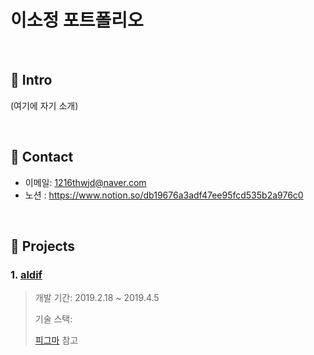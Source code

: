 <h1>이소정 포트폴리오</h1>

</br>

## :pushpin: Intro
(여기에 자기 소개)

</br>

 ## :pushpin: Contact
- 이메일: 1216thwjd@naver.com
- 노션 : https://www.notion.so/db19676a3adf47ee95fcd535b2a976c0

</br>

## :pushpin: Projects
### 1. [aldif]()
>개발 기간: 2019.2.18 ~ 2019.4.5  
>  
>기술 스택:  
>
>  
>[피그마](https://www.figma.com/proto/VaDGw237loI9KtvaaqdFv6/ALTDIF?node-id=1%3A2&scaling=min-zoom&page-id=0%3A1) 참고
